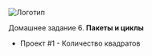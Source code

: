 ![Логотип](https://upload.wikimedia.org/wikipedia/commons/thumb/f/f2/Netology_logo.svg/1280px-Netology_logo.svg.png)

Домашнее задание 6. **Пакеты и циклы**

* Проект #1 - Количество квадратов